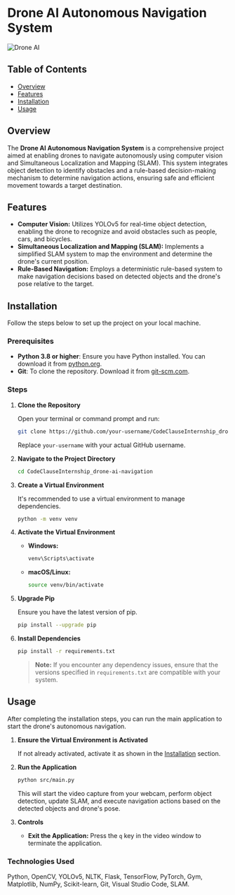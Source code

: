 # Drone AI Autonomous Navigation System

![Drone AI](https://img.shields.io/badge/Drone_AI-Autonomous_Navigation-brightgreen)

## Table of Contents

- [Overview](#overview)
- [Features](#features)
- [Installation](#installation)
- [Usage](#usage)

## Overview

The **Drone AI Autonomous Navigation System** is a comprehensive project aimed at enabling drones to navigate autonomously using computer vision and Simultaneous Localization and Mapping (SLAM). This system integrates object detection to identify obstacles and a rule-based decision-making mechanism to determine navigation actions, ensuring safe and efficient movement towards a target destination.

## Features

- **Computer Vision:** Utilizes YOLOv5 for real-time object detection, enabling the drone to recognize and avoid obstacles such as people, cars, and bicycles.
- **Simultaneous Localization and Mapping (SLAM):** Implements a simplified SLAM system to map the environment and determine the drone's current position.
- **Rule-Based Navigation:** Employs a deterministic rule-based system to make navigation decisions based on detected objects and the drone's pose relative to the target.

## Installation

Follow the steps below to set up the project on your local machine.

### Prerequisites

- **Python 3.8 or higher**: Ensure you have Python installed. You can download it from [python.org](https://www.python.org/downloads/).
- **Git**: To clone the repository. Download it from [git-scm.com](https://git-scm.com/downloads).

### Steps

1. **Clone the Repository**

   Open your terminal or command prompt and run:

   ```bash
   git clone https://github.com/your-username/CodeClauseInternship_drone-ai-navigation.git
   ```

   Replace `your-username` with your actual GitHub username.

2. **Navigate to the Project Directory**

   ```bash
   cd CodeClauseInternship_drone-ai-navigation
   ```

3. **Create a Virtual Environment**

   It's recommended to use a virtual environment to manage dependencies.

   ```bash
   python -m venv venv
   ```

4. **Activate the Virtual Environment**

   - **Windows:**

     ```bash
     venv\Scripts\activate
     ```

   - **macOS/Linux:**

     ```bash
     source venv/bin/activate
     ```

5. **Upgrade Pip**

   Ensure you have the latest version of pip.

   ```bash
   pip install --upgrade pip
   ```

6. **Install Dependencies**

   ```bash
   pip install -r requirements.txt
   ```

   > **Note:** If you encounter any dependency issues, ensure that the versions specified in `requirements.txt` are compatible with your system.

## Usage

After completing the installation steps, you can run the main application to start the drone's autonomous navigation.

1. **Ensure the Virtual Environment is Activated**

   If not already activated, activate it as shown in the [Installation](#installation) section.

2. **Run the Application**

   ```bash
   python src/main.py
   ```

   This will start the video capture from your webcam, perform object detection, update SLAM, and execute navigation actions based on the detected objects and drone's pose.

3. **Controls**

   - **Exit the Application:** Press the `q` key in the video window to terminate the application.



### Technologies Used

Python, OpenCV, YOLOv5, NLTK, Flask, TensorFlow, PyTorch, Gym, Matplotlib, NumPy, Scikit-learn, Git, Visual Studio Code, SLAM.


